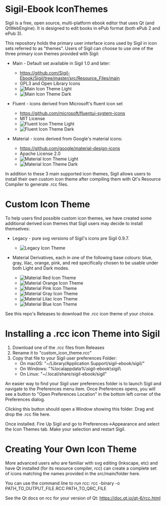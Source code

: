 Sigil-Ebook IconThemes
======================

Sigil is a free, open source, multi-platform ebook editor that uses
Qt (and QtWebEngine). It is designed to edit books in ePub format
(both ePub 2 and ePub 3).

This repository holds the primary user interface icons used by Sigil
in icon sets referred to as "themes".  Users of Sigil can choose to
use one of the three primary icon themes provided with Sigil:

* Main - Default set available in Sigil 1.0 and later:
     * https://github.com/Sigil-Ebook/Sigil/tree/master/src/Resource_Files/main
     * GPL3 and Open Library Icons
     * ![Main Icon Theme Light](https://github.com/Sigil-Ebook/Sigil/blob/master/src/Resource_Files/icon/Main.png)
     * ![Main Icon Theme Dark](https://github.com/Sigil-Ebook/Sigil/blob/master/src/Resource_Files/icon/Main_dark.png)

* Fluent - icons derived from Microsoft's fluent icon set
     * https://github.com/microsoft/fluentui-system-icons
     * MIT License
     * ![Fluent Icon Theme Light](https://github.com/Sigil-Ebook/Sigil/blob/master/src/Resource_Files/icon/Fluent.png)
     * ![Fluent Icon Theme Dark](https://github.com/Sigil-Ebook/Sigil/blob/master/src/Resource_Files/icon/Fluent_dark.png)
     
* Material - icons derived from Google's material icons:
     * https://github.com/google/material-design-icons
     * Apache License 2.0
     * ![Material Icon Theme Light](https://github.com/Sigil-Ebook/Sigil/blob/master/src/Resource_Files/icon/Material.png)
     * ![Material Icon Theme Dark](https://github.com/Sigil-Ebook/Sigil/blob/master/src/Resource_Files/icon/Material_dark.png)

In addition to these 3 main supported icon themes, Sigil allows
users to install their own custom icon theme after compiling
them with Qt's Resource Compiler to generate .rcc files.

Custom Icon Theme
=================
To help users find possible custom icon themes, we have
created some additional derived icon themes that Sigil
users may decide to install themselves:

* Legacy - pure svg versions of Sigil's icons pre Sigil 0.9.7.
     * ![Legacy Icon Theme](https://github.com/Sigil-Ebook/IconThemes/blob/master/images/legacy.png)

* Material Derivatives, each in one of the following
base colours: blue, gray, lilac, orange, pink, and red
specifically chosen to be usable under both Light and Dark modes.
     * ![Material Red Icon Theme](https://github.com/Sigil-Ebook/IconThemes/blob/master/images/material-red.png)
     * ![Material Orange Icon Theme](https://github.com/Sigil-Ebook/IconThemes/blob/master/images/material-orange.png)
     * ![Material Pink Icon Theme](https://github.com/Sigil-Ebook/IconThemes/blob/master/images/material-pink.png)
     * ![Material Gray Icon Theme](https://github.com/Sigil-Ebook/IconThemes/blob/master/images/material-gray.png)
     * ![Material Lilac Icon Theme](https://github.com/Sigil-Ebook/IconThemes/blob/master/images/material-lilac.png)
     * ![Material Blue Icon Theme](https://github.com/Sigil-Ebook/IconThemes/blob/master/images/material-blue.png)

See this repo's Releases to download the .rcc icon theme of your
choice.


Installing a .rcc icon Theme into Sigil
=======================================

1. Download one of the .rcc files from Releases
2. Rename it to "custom_icon_theme.rcc"
3. Copy that file to your Sigil user preferences Folder:
      * On macOS: "~/Library/Application Support/sigil-ebook/sigil/"
      * On Windows: "%localappdata%\sigil-ebook\sigil\
      * On Linux: "~/.local/share/sigil-ebook/sigil\"

An easier way to find your Sigil user preferences folder is to
launch Sigil and navigate to the Preferences menu item.
Once Preferences opens, you will see a button to
"Open Preferences Location" in the bottom left corner
of the Preferences dialog.

Clicking this button should open a Window showing this folder.
Drag and drop the .rcc file here.


Once installed.  Fire Up Sigil and go to
Preferences->Appearance and select the Icon Themes tab.
Make your selection and restart Sigil.


Creating Your Own Icon Theme
============================

More advanced users who are familiar with svg editing
(Inkscape, etc) and have Qt installed (for its resource
compiler, rcc) can create a complete set of icons
matching the names provided in the src/main/folder here.

You can use the command line to run rcc:
rcc -binary -o PATH_TO_OUTPUT_FILE.RCC PATH_TO_QRC_FILE

See the Qt docs on rcc for your version of Qt:
https://doc.qt.io/qt-6/rcc.html
